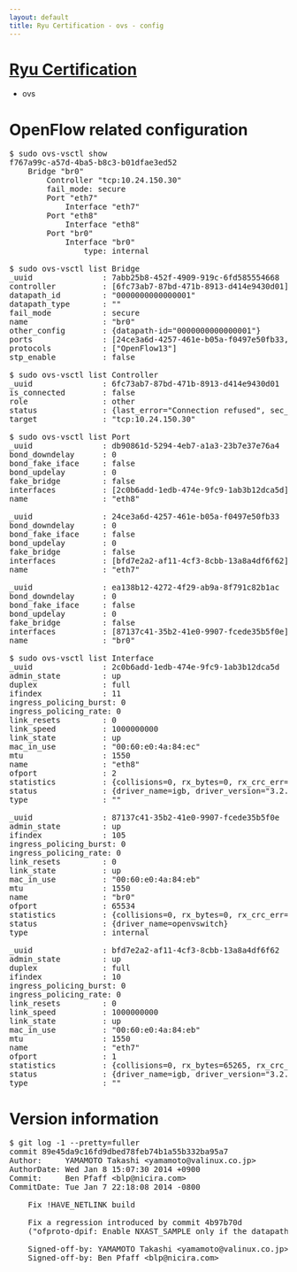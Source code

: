 ```yaml
---
layout: default
title: Ryu Certification - ovs - config
---
```

# [Ryu Certification](http://osrg.github.io/ryu/certification.html)
* ovs 

# OpenFlow related configuration
<pre>
$ sudo ovs-vsctl show
f767a99c-a57d-4ba5-b8c3-b01dfae3ed52
    Bridge "br0"
        Controller "tcp:10.24.150.30"
        fail_mode: secure
        Port "eth7"
            Interface "eth7"
        Port "eth8"
            Interface "eth8"
        Port "br0"
            Interface "br0"
                type: internal

$ sudo ovs-vsctl list Bridge
_uuid               : 7abb25b8-452f-4909-919c-6fd585554668
controller          : [6fc73ab7-87bd-471b-8913-d414e9430d01]
datapath_id         : "0000000000000001"
datapath_type       : ""
fail_mode           : secure
name                : "br0"
other_config        : {datapath-id="0000000000000001"}
ports               : [24ce3a6d-4257-461e-b05a-f0497e50fb33, db90861d-5294-4eb7-a1a3-23b7e37e76a4, ea138b12-4272-4f29-ab9a-8f791c82b1ac]
protocols           : ["OpenFlow13"]
stp_enable          : false

$ sudo ovs-vsctl list Controller
_uuid               : 6fc73ab7-87bd-471b-8913-d414e9430d01
is_connected        : false
role                : other
status              : {last_error="Connection refused", sec_since_connect="367", sec_since_disconnect="6", state=BACKOFF}
target              : "tcp:10.24.150.30"

$ sudo ovs-vsctl list Port
_uuid               : db90861d-5294-4eb7-a1a3-23b7e37e76a4
bond_downdelay      : 0
bond_fake_iface     : false
bond_updelay        : 0
fake_bridge         : false
interfaces          : [2c0b6add-1edb-474e-9fc9-1ab3b12dca5d]
name                : "eth8"

_uuid               : 24ce3a6d-4257-461e-b05a-f0497e50fb33
bond_downdelay      : 0
bond_fake_iface     : false
bond_updelay        : 0
fake_bridge         : false
interfaces          : [bfd7e2a2-af11-4cf3-8cbb-13a8a4df6f62]
name                : "eth7"

_uuid               : ea138b12-4272-4f29-ab9a-8f791c82b1ac
bond_downdelay      : 0
bond_fake_iface     : false
bond_updelay        : 0
fake_bridge         : false
interfaces          : [87137c41-35b2-41e0-9907-fcede35b5f0e]
name                : "br0"

$ sudo ovs-vsctl list Interface
_uuid               : 2c0b6add-1edb-474e-9fc9-1ab3b12dca5d
admin_state         : up
duplex              : full
ifindex             : 11
ingress_policing_burst: 0
ingress_policing_rate: 0
link_resets         : 0
link_speed          : 1000000000
link_state          : up
mac_in_use          : "00:60:e0:4a:84:ec"
mtu                 : 1550
name                : "eth8"
ofport              : 2
statistics          : {collisions=0, rx_bytes=0, rx_crc_err=0, rx_dropped=0, rx_errors=0, rx_frame_err=0, rx_over_err=0, rx_packets=0, tx_bytes=20536, tx_dropped=0, tx_errors=0, tx_packets=220}
status              : {driver_name=igb, driver_version="3.2.10-k", firmware_version="3.10-0"}
type                : ""

_uuid               : 87137c41-35b2-41e0-9907-fcede35b5f0e
admin_state         : up
ifindex             : 105
ingress_policing_burst: 0
ingress_policing_rate: 0
link_resets         : 0
link_state          : up
mac_in_use          : "00:60:e0:4a:84:eb"
mtu                 : 1550
name                : "br0"
ofport              : 65534
statistics          : {collisions=0, rx_bytes=0, rx_crc_err=0, rx_dropped=0, rx_errors=0, rx_frame_err=0, rx_over_err=0, rx_packets=0, tx_bytes=0, tx_dropped=0, tx_errors=0, tx_packets=0}
status              : {driver_name=openvswitch}
type                : internal

_uuid               : bfd7e2a2-af11-4cf3-8cbb-13a8a4df6f62
admin_state         : up
duplex              : full
ifindex             : 10
ingress_policing_burst: 0
ingress_policing_rate: 0
link_resets         : 0
link_speed          : 1000000000
link_state          : up
mac_in_use          : "00:60:e0:4a:84:eb"
mtu                 : 1550
name                : "eth7"
ofport              : 1
statistics          : {collisions=0, rx_bytes=65265, rx_crc_err=0, rx_dropped=0, rx_errors=0, rx_frame_err=0, rx_over_err=0, rx_packets=660, tx_bytes=0, tx_dropped=0, tx_errors=0, tx_packets=0}
status              : {driver_name=igb, driver_version="3.2.10-k", firmware_version="3.10-0"}
type                : ""
</pre>

# Version information
<pre>
$ git log -1 --pretty=fuller
commit 89e45da9c16fd9dbed78feb74b1a55b332ba95a7
Author:     YAMAMOTO Takashi &lt;yamamoto@valinux.co.jp&gt;
AuthorDate: Wed Jan 8 15:07:30 2014 +0900
Commit:     Ben Pfaff &lt;blp@nicira.com&gt;
CommitDate: Tue Jan 7 22:18:08 2014 -0800

    Fix !HAVE_NETLINK build
    
    Fix a regression introduced by commit 4b97b70d
    ("ofproto-dpif: Enable NXAST_SAMPLE only if the datapath supports it.")
    
    Signed-off-by: YAMAMOTO Takashi &lt;yamamoto@valinux.co.jp&gt;
    Signed-off-by: Ben Pfaff &lt;blp@nicira.com&gt;
</pre>
